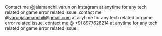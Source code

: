 Contact me @jalamanchilivarun on Instagram at anytime for any tech related or game error related issue.
contact me @varunjalamanchili@gmail.com at anytime for any tech related or game error related issue.
contact me @ +91 8977628214 at anytime for any tech related or game error related issue.
